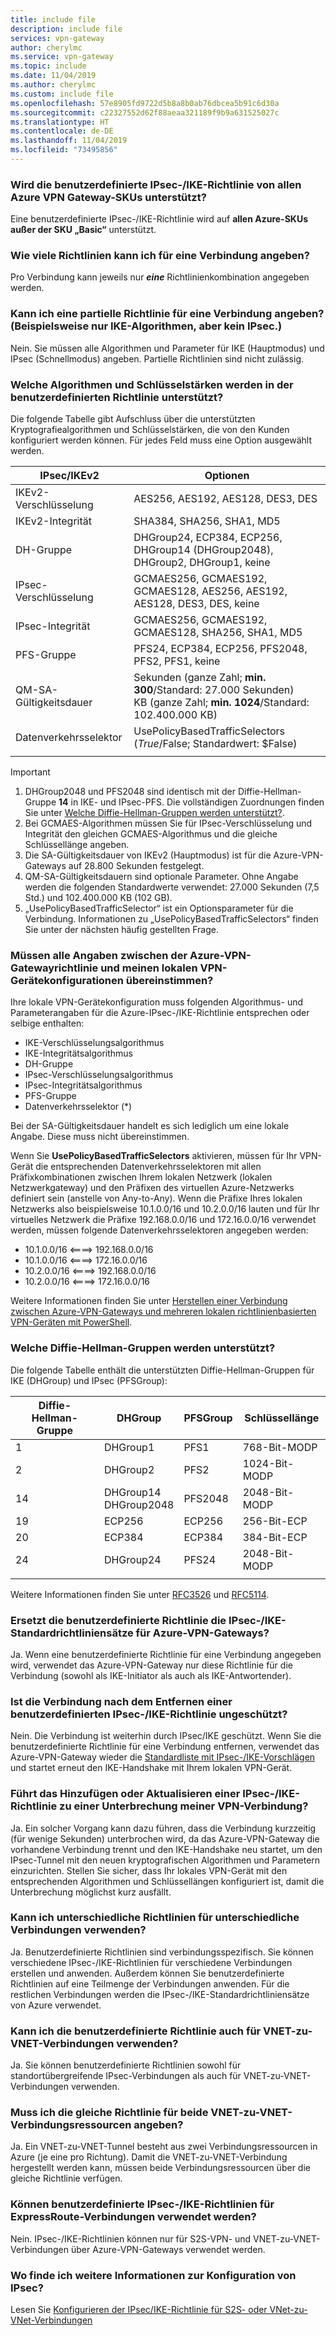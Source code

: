 ```yaml
---
title: include file
description: include file
services: vpn-gateway
author: cherylmc
ms.service: vpn-gateway
ms.topic: include
ms.date: 11/04/2019
ms.author: cherylmc
ms.custom: include file
ms.openlocfilehash: 57e8905fd9722d5b8a8b0ab76dbcea5b91c6d30a
ms.sourcegitcommit: c22327552d62f88aeaa321189f9b9a631525027c
ms.translationtype: HT
ms.contentlocale: de-DE
ms.lasthandoff: 11/04/2019
ms.locfileid: "73495856"
---
```

### <a name="is-custom-ipsecike-policy-supported-on-all-azure-vpn-gateway-skus"></a>Wird die benutzerdefinierte IPsec-/IKE-Richtlinie von allen Azure VPN Gateway-SKUs unterstützt?
Eine benutzerdefinierte IPsec-/IKE-Richtlinie wird auf **allen Azure-SKUs außer der SKU „Basic“** unterstützt.

### <a name="how-many-policies-can-i-specify-on-a-connection"></a>Wie viele Richtlinien kann ich für eine Verbindung angeben?
Pro Verbindung kann jeweils nur ***eine*** Richtlinienkombination angegeben werden.

### <a name="can-i-specify-a-partial-policy-on-a-connection-for-example-only-ike-algorithms-but-not-ipsec"></a>Kann ich eine partielle Richtlinie für eine Verbindung angeben? (Beispielsweise nur IKE-Algorithmen, aber kein IPsec.)
Nein. Sie müssen alle Algorithmen und Parameter für IKE (Hauptmodus) und IPsec (Schnellmodus) angeben. Partielle Richtlinien sind nicht zulässig.

### <a name="what-are-the-algorithms-and-key-strengths-supported-in-the-custom-policy"></a>Welche Algorithmen und Schlüsselstärken werden in der benutzerdefinierten Richtlinie unterstützt?
Die folgende Tabelle gibt Aufschluss über die unterstützten Kryptografiealgorithmen und Schlüsselstärken, die von den Kunden konfiguriert werden können. Für jedes Feld muss eine Option ausgewählt werden.

| **IPsec/IKEv2**  | **Optionen**                                                                   |
| ---              | ---                                                                           |
| IKEv2-Verschlüsselung | AES256, AES192, AES128, DES3, DES                                             |
| IKEv2-Integrität  | SHA384, SHA256, SHA1, MD5                                                     |
| DH-Gruppe         | DHGroup24, ECP384, ECP256, DHGroup14 (DHGroup2048), DHGroup2, DHGroup1, keine |
| IPsec-Verschlüsselung | GCMAES256, GCMAES192, GCMAES128, AES256, AES192, AES128, DES3, DES, keine      |
| IPsec-Integrität  | GCMAES256, GCMAES192, GCMAES128, SHA256, SHA1, MD5                            |
| PFS-Gruppe        | PFS24, ECP384, ECP256, PFS2048, PFS2, PFS1, keine                              |
| QM-SA-Gültigkeitsdauer   | Sekunden (ganze Zahl; **min. 300**/Standard: 27.000 Sekunden)<br>KB (ganze Zahl; **min. 1024**/Standard: 102.400.000 KB)           |
| Datenverkehrsselektor | UsePolicyBasedTrafficSelectors ($True/$False; Standardwert: $False)                 |
|                  |                                                                               |

> [!IMPORTANT]
> 1. DHGroup2048 und PFS2048 sind identisch mit der Diffie-Hellman-Gruppe **14** in IKE- und IPsec-PFS. Die vollständigen Zuordnungen finden Sie unter [Welche Diffie-Hellman-Gruppen werden unterstützt?](#DH).
> 2. Bei GCMAES-Algorithmen müssen Sie für IPsec-Verschlüsselung und Integrität den gleichen GCMAES-Algorithmus und die gleiche Schlüssellänge angeben.
> 3. Die SA-Gültigkeitsdauer von IKEv2 (Hauptmodus) ist für die Azure-VPN-Gateways auf 28.800 Sekunden festgelegt.
> 4. QM-SA-Gültigkeitsdauern sind optionale Parameter. Ohne Angabe werden die folgenden Standardwerte verwendet: 27.000 Sekunden (7,5 Std.) und 102.400.000 KB (102 GB).
> 5. „UsePolicyBasedTrafficSelector“ ist ein Optionsparameter für die Verbindung. Informationen zu „UsePolicyBasedTrafficSelectors“ finden Sie unter der nächsten häufig gestellten Frage.

### <a name="does-everything-need-to-match-between-the-azure-vpn-gateway-policy-and-my-on-premises-vpn-device-configurations"></a>Müssen alle Angaben zwischen der Azure-VPN-Gatewayrichtlinie und meinen lokalen VPN-Gerätekonfigurationen übereinstimmen?
Ihre lokale VPN-Gerätekonfiguration muss folgenden Algorithmus- und Parameterangaben für die Azure-IPsec-/IKE-Richtlinie entsprechen oder selbige enthalten:

* IKE-Verschlüsselungsalgorithmus
* IKE-Integritätsalgorithmus
* DH-Gruppe
* IPsec-Verschlüsselungsalgorithmus
* IPsec-Integritätsalgorithmus
* PFS-Gruppe
* Datenverkehrsselektor (*)

Bei der SA-Gültigkeitsdauer handelt es sich lediglich um eine lokale Angabe. Diese muss nicht übereinstimmen.

Wenn Sie **UsePolicyBasedTrafficSelectors** aktivieren, müssen für Ihr VPN-Gerät die entsprechenden Datenverkehrsselektoren mit allen Präfixkombinationen zwischen Ihrem lokalen Netzwerk (lokalen Netzwerkgateway) und den Präfixen des virtuellen Azure-Netzwerks definiert sein (anstelle von Any-to-Any). Wenn die Präfixe Ihres lokalen Netzwerks also beispielsweise 10.1.0.0/16 und 10.2.0.0/16 lauten und für Ihr virtuelles Netzwerk die Präfixe 192.168.0.0/16 und 172.16.0.0/16 verwendet werden, müssen folgende Datenverkehrsselektoren angegeben werden:
* 10.1.0.0/16 <====> 192.168.0.0/16
* 10.1.0.0/16 <====> 172.16.0.0/16
* 10.2.0.0/16 <====> 192.168.0.0/16
* 10.2.0.0/16 <====> 172.16.0.0/16

Weitere Informationen finden Sie unter [Herstellen einer Verbindung zwischen Azure-VPN-Gateways und mehreren lokalen richtlinienbasierten VPN-Geräten mit PowerShell](../articles/vpn-gateway/vpn-gateway-connect-multiple-policybased-rm-ps.md).

### <a name ="DH"></a>Welche Diffie-Hellman-Gruppen werden unterstützt?
Die folgende Tabelle enthält die unterstützten Diffie-Hellman-Gruppen für IKE (DHGroup) und IPsec (PFSGroup):

| **Diffie-Hellman-Gruppe**  | **DHGroup**              | **PFSGroup** | **Schlüssellänge** |
| ---                       | ---                      | ---          | ---            |
| 1                         | DHGroup1                 | PFS1         | 768-Bit-MODP   |
| 2                         | DHGroup2                 | PFS2         | 1024-Bit-MODP  |
| 14                        | DHGroup14<br>DHGroup2048 | PFS2048      | 2048-Bit-MODP  |
| 19                        | ECP256                   | ECP256       | 256-Bit-ECP    |
| 20                        | ECP384                   | ECP384       | 384-Bit-ECP    |
| 24                        | DHGroup24                | PFS24        | 2048-Bit-MODP  |
|                           |                          |              |                |

Weitere Informationen finden Sie unter [RFC3526](https://tools.ietf.org/html/rfc3526) und [RFC5114](https://tools.ietf.org/html/rfc5114).

### <a name="does-the-custom-policy-replace-the-default-ipsecike-policy-sets-for-azure-vpn-gateways"></a>Ersetzt die benutzerdefinierte Richtlinie die IPsec-/IKE-Standardrichtliniensätze für Azure-VPN-Gateways?
Ja. Wenn eine benutzerdefinierte Richtlinie für eine Verbindung angegeben wird, verwendet das Azure-VPN-Gateway nur diese Richtlinie für die Verbindung (sowohl als IKE-Initiator als auch als IKE-Antwortender).

### <a name="if-i-remove-a-custom-ipsecike-policy-does-the-connection-become-unprotected"></a>Ist die Verbindung nach dem Entfernen einer benutzerdefinierten IPsec-/IKE-Richtlinie ungeschützt?
Nein. Die Verbindung ist weiterhin durch IPsec/IKE geschützt. Wenn Sie die benutzerdefinierte Richtlinie für eine Verbindung entfernen, verwendet das Azure-VPN-Gateway wieder die [Standardliste mit IPsec-/IKE-Vorschlägen](../articles/vpn-gateway/vpn-gateway-about-vpn-devices.md) und startet erneut den IKE-Handshake mit Ihrem lokalen VPN-Gerät.

### <a name="would-adding-or-updating-an-ipsecike-policy-disrupt-my-vpn-connection"></a>Führt das Hinzufügen oder Aktualisieren einer IPsec-/IKE-Richtlinie zu einer Unterbrechung meiner VPN-Verbindung?
Ja. Ein solcher Vorgang kann dazu führen, dass die Verbindung kurzzeitig (für wenige Sekunden) unterbrochen wird, da das Azure-VPN-Gateway die vorhandene Verbindung trennt und den IKE-Handshake neu startet, um den IPsec-Tunnel mit den neuen kryptografischen Algorithmen und Parametern einzurichten. Stellen Sie sicher, dass Ihr lokales VPN-Gerät mit den entsprechenden Algorithmen und Schlüssellängen konfiguriert ist, damit die Unterbrechung möglichst kurz ausfällt.

### <a name="can-i-use-different-policies-on-different-connections"></a>Kann ich unterschiedliche Richtlinien für unterschiedliche Verbindungen verwenden?
Ja. Benutzerdefinierte Richtlinien sind verbindungsspezifisch. Sie können verschiedene IPsec-/IKE-Richtlinien für verschiedene Verbindungen erstellen und anwenden. Außerdem können Sie benutzerdefinierte Richtlinien auf eine Teilmenge der Verbindungen anwenden. Für die restlichen Verbindungen werden die IPsec-/IKE-Standardrichtliniensätze von Azure verwendet.

### <a name="can-i-use-the-custom-policy-on-vnet-to-vnet-connection-as-well"></a>Kann ich die benutzerdefinierte Richtlinie auch für VNET-zu-VNET-Verbindungen verwenden?
Ja. Sie können benutzerdefinierte Richtlinien sowohl für standortübergreifende IPsec-Verbindungen als auch für VNET-zu-VNET-Verbindungen verwenden.

### <a name="do-i-need-to-specify-the-same-policy-on-both-vnet-to-vnet-connection-resources"></a>Muss ich die gleiche Richtlinie für beide VNET-zu-VNET-Verbindungsressourcen angeben?
Ja. Ein VNET-zu-VNET-Tunnel besteht aus zwei Verbindungsressourcen in Azure (je eine pro Richtung). Damit die VNET-zu-VNET-Verbindung hergestellt werden kann, müssen beide Verbindungsressourcen über die gleiche Richtlinie verfügen.

### <a name="does-custom-ipsecike-policy-work-on-expressroute-connection"></a>Können benutzerdefinierte IPsec-/IKE-Richtlinien für ExpressRoute-Verbindungen verwendet werden?
Nein. IPsec-/IKE-Richtlinien können nur für S2S-VPN- und VNET-zu-VNET-Verbindungen über Azure-VPN-Gateways verwendet werden.

### <a name="where-can-i-find-more-configuration-information-for-ipsec"></a>Wo finde ich weitere Informationen zur Konfiguration von IPsec?
Lesen Sie [Konfigurieren der IPsec/IKE-Richtlinie für S2S- oder VNet-zu-VNet-Verbindungen](../articles/vpn-gateway/vpn-gateway-ipsecikepolicy-rm-powershell.md)
